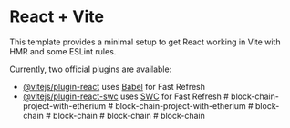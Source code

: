 # React + Vite

This template provides a minimal setup to get React working in Vite with HMR and some ESLint rules.

Currently, two official plugins are available:

- [@vitejs/plugin-react](https://github.com/vitejs/vite-plugin-react/blob/main/packages/plugin-react/README.md) uses [Babel](https://babeljs.io/) for Fast Refresh
- [@vitejs/plugin-react-swc](https://github.com/vitejs/vite-plugin-react-swc) uses [SWC](https://swc.rs/) for Fast Refresh
#   b l o c k - c h a i n - p r o j e c t - w i t h - e t h e r i u m  
 #   b l o c k - c h a i n - p r o j e c t - w i t h - e t h e r i u m  
 #   b l o c k - c h a i n  
 #   b l o c k - c h a i n  
 #   b l o c k - c h a i n  
 #   b l o c k - c h a i n  
 